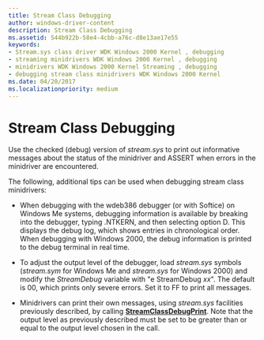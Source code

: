 ```yaml
---
title: Stream Class Debugging
author: windows-driver-content
description: Stream Class Debugging
ms.assetid: 544b922b-58e4-4cbb-a76c-d8e13ae17e55
keywords:
- Stream.sys class driver WDK Windows 2000 Kernel , debugging
- streaming minidrivers WDK Windows 2000 Kernel , debugging
- minidrivers WDK Windows 2000 Kernel Streaming , debugging
- debugging stream class minidrivers WDK Windows 2000 Kernel
ms.date: 04/20/2017
ms.localizationpriority: medium
---
```


# Stream Class Debugging





Use the checked (debug) version of *stream.sys* to print out informative messages about the status of the minidriver and ASSERT when errors in the minidriver are encountered.

The following, additional tips can be used when debugging stream class minidrivers:

-   When debugging with the wdeb386 debugger (or with Softice) on Windows Me systems, debugging information is available by breaking into the debugger, typing .NTKERN, and then selecting option D. This displays the debug log, which shows entries in chronological order. When debugging with Windows 2000, the debug information is printed to the debug terminal in real time.

-   To adjust the output level of the debugger, load *stream.sys* symbols (*stream.sym* for Windows Me and *stream.sys* for Windows 2000) and modify the *StreamDebug* variable with "e StreamDebug *xx*". The default is 00, which prints only severe errors. Set it to FF to print all messages.

-   Minidrivers can print their own messages, using *stream.sys* facilities previously described, by calling [**StreamClassDebugPrint**](https://msdn.microsoft.com/library/windows/hardware/ff568235). Note that the output level as previously described must be set to be greater than or equal to the output level chosen in the call.

 

 





